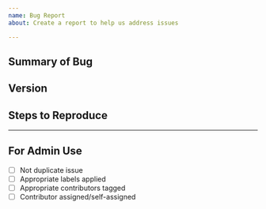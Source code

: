 ```yaml
---
name: Bug Report
about: Create a report to help us address issues

---
```


<!-- --------------------------------------------------------

Thank you for opening an issue.  

Before submitting this request please review this template
and check for existing duplicate issues first.
 -------------------------------------------------------- -->


## Summary of Bug

<!-- Concisely describe the issue -->

## Version

<!-- git commit hash or release version -->

## Steps to Reproduce

<!-- What commands in order should someone run to reproduce your problem? -->

____

## For Admin Use

- [ ] Not duplicate issue
- [ ] Appropriate labels applied
- [ ] Appropriate contributors tagged
- [ ] Contributor assigned/self-assigned